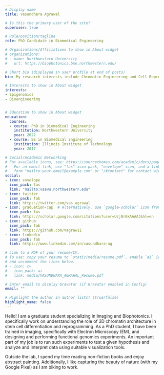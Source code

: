 ```yaml
---
# Display name
title: Vasundhara Agrawal

# Is this the primary user of the site?
superuser: true

# Role/position/tagline
role: PhD Candidate in Biomedical Engineering

# Organizations/Affiliations to show in About widget
# organizations:
# - name: Northwestern University
#   url: https://biophotonics.bme.northwestern.edu/

# Short bio (displayed in user profile at end of posts)
bio: My research interests include Chromatin Engineering and Cell Reprogramming.

# Interests to show in About widget
interests:
- Epigenomics
- Bioengineering


# Education to show in About widget
education:
  courses:
  - course: PhD in Biomedical Engineering
    institution: Northwestern University
    year: 2022
  - course: BS in Biomedical Engineering
    institution: Illinois Institute of Technology
    year: 2017

# Social/Academic Networking
# For available icons, see: https://sourcethemes.com/academic/docs/page-builder/#icons
#   For an email link, use "fas" icon pack, "envelope" icon, and a link in the
#   form "mailto:your-email@example.com" or "/#contact" for contact widget.
social:
- icon: envelope
  icon_pack: fas
  link: "mailto:vas@u.northwestern.edu" 
- icon: twitter
  icon_pack: fab
  link: https://twitter.com/vas_agrawal
- icon: graduation-cap  # Alternatively, use `google-scholar` icon from `ai` icon pack
  icon_pack: fas
  link: https://scholar.google.com/citations?user=Ucj8r6kAAAAJ&hl=en
- icon: github
  icon_pack: fab
  link: https://github.com/Vagraw11
- icon: linkedin
  icon_pack: fab
  link: https://www.linkedin.com/in/vasundhara-ag

# Link to a PDF of your resume/CV.
# To use: copy your resume to `static/media/resume.pdf`, enable `ai` icons in `params.toml`, 
# and uncomment the lines below.
# - icon: cv
#   icon_pack: ai
#   link: media/VASUNDHARA_AGRAWAL_Resume.pdf

# Enter email to display Gravatar (if Gravatar enabled in Config)
email: ""

# Highlight the author in author lists? (true/false)
highlight_name: false
---
```


Hello!
I am a graduate student specializing in Imaging and Biophotonics. I specifically work on understanding the role of 3D chromatin architecture in stem cell differentiation and reprogramming. As a PhD student, I have been trained in imaging, specifically with Electron Microscopy (EM), and designing and performing functional genomics experiments. An important part of my job is to run such experiments to test a given hypothesis and analyze and interpret data using suitable visualization tools.

Outside the lab, I spend my time reading non-fiction books and enjoy abstract painting. Additionally, I like capturing the beauty of nature (with my Google Pixel) as I am biking to work.

